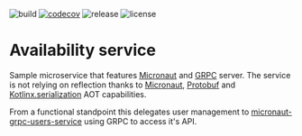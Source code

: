 ![build](https://github.com/equidis/micronaut-grpc-availability-service/workflows/build/badge.svg) 
[![codecov](https://codecov.io/gh/equidis/micronaut-grpc-availability-service/branch/master/graph/badge.svg?token=3YIUUHBSRX)](https://codecov.io/gh/equidis/micronaut-grpc-availability-service/) 
![release](https://img.shields.io/github/v/tag/equidis/micronaut-grpc-availability-service)
![license](https://img.shields.io/github/license/equidis/micronaut-grpc-availability-service)

# Availability service

Sample microservice that features [Micronaut](https://micronaut.io/) and [GRPC](https://grpc.io/) server. The service is not relying on
reflection thanks to [Micronaut](https://micronaut.io/),
[Protobuf](https://developers.google.com/protocol-buffers) and
[Kotlinx.serialization](https://kotlinlang.org/docs/reference/serialization.html) AOT capabilities.

From a functional standpoint this delegates user management to
[micronaut-grpc-users-service](https://github.com/equidis/micronaut-grpc-users-service) using GRPC to access it's API.
